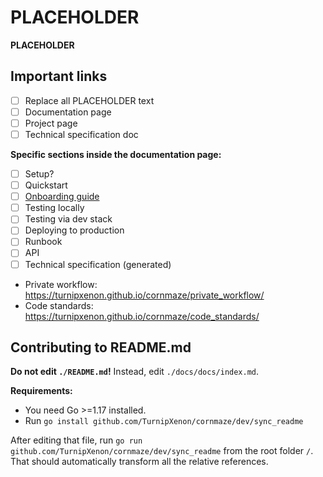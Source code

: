 # PLACEHOLDER

**PLACEHOLDER**

## Important links

- [ ] Replace all PLACEHOLDER text
- [ ] Documentation page
- [ ] Project page
- [ ] Technical specification doc

**Specific sections inside the documentation page:**

- [ ] Setup?
- [ ] Quickstart
- [ ] [Onboarding guide](./onboarding.md)
- [ ] Testing locally
- [ ] Testing via dev stack
- [ ] Deploying to production
- [ ] Runbook
- [ ] API
- [ ] Technical specification (generated)
- Private workflow: https://turnipxenon.github.io/cornmaze/private_workflow/
- Code standards: https://turnipxenon.github.io/cornmaze/code_standards/

## Contributing to README.md

**Do not edit `./README.md`!** Instead, edit `./docs/docs/index.md`.

**Requirements:**

- You need Go >=1.17 installed.
- Run `go install github.com/TurnipXenon/cornmaze/dev/sync_readme`

After editing that file, run `go run github.com/TurnipXenon/cornmaze/dev/sync_readme` from the root folder `/`. That
should automatically transform all the relative references.